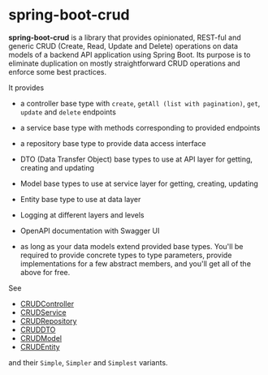 # spring-boot-crud

**spring-boot-crud** is a library that provides opinionated, REST-ful and generic CRUD (Create, Read, Update and Delete) operations on data models of a backend API application using Spring Boot. Its purpose is to eliminate duplication on mostly straightforward CRUD operations and enforce some best practices.

It provides

* a controller base type with `create`, `getAll (list with pagination)`, `get`, `update` and `delete` endpoints
* a service base type with methods corresponding to provided endpoints
* a repository base type to provide data access interface
* DTO (Data Transfer Object) base types to use at API layer for getting, creating and updating
* Model base types to use at service layer for getting, creating, updating
* Entity base type to use at data layer
* Logging at different layers and levels
* OpenAPI documentation with Swagger UI

* as long as your data models extend provided base types. You'll be required to provide concrete types to type parameters, provide implementations for a few abstract members, and you'll get all of the above for free.

See

* [CRUDController](src/main/java/dev/akif/crud/CRUDController.java)
* [CRUDService](src/main/java/dev/akif/crud/CRUDService.java)
* [CRUDRepository](src/main/java/dev/akif/crud/CRUDRepository.java)
* [CRUDDTO](src/main/java/dev/akif/crud/CRUDDTO.java)
* [CRUDModel](src/main/java/dev/akif/crud/CRUDModel.java)
* [CRUDEntity](src/main/java/dev/akif/crud/CRUDEntity.java)

and their `Simple`, `Simpler` and `Simplest` variants.
